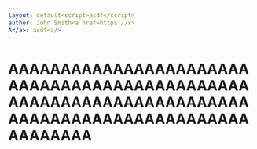 ```yaml
---
layout: default<script>asdf</script>
author: John Smith<a href=https://x>
A</a>: asdf<a/>
---
```



# AAAAAAAAAAAAAAAAAAAAAAAAAAAAAAAAAAAAAAAAAAAAAAAAAAAAAAAAAAAAAAAAAAAAAAAAAAAAAAAAAAAAAAAAAAAAAAAAAAAA
